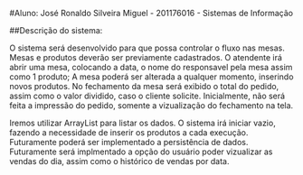 #Aluno: José Ronaldo Silveira Miguel - 201176016 - Sistemas de Informação

##Descrição do sistema:

O sistema será desenvolvido para que possa controlar o fluxo nas mesas.
Mesas e produtos deverão ser previamente cadastrados.
O atendente irá abrir uma mesa, colocando a data, o nome do responsavel pela mesa assim como 1 produto;
A mesa poderá ser alterada a qualquer momento, inserindo novos produtos.
No fechamento da mesa será exibido o total do pedido, assim como o valor dividido, caso o cliente solicite.
Inicialmente, não será feita a impressão do pedido, somente a vizualização do fechamento na tela.

Iremos utilizar ArrayList para listar os dados. 
O sistema irá iniciar vazio, fazendo a necessidade de inserir os produtos a cada execução.
Futuramente poderá ser implementado a persistência de dados.
Futuramente será implmentado a opção do usuário poder vizualizar as vendas do dia,
assim como o histórico de vendas por data.
